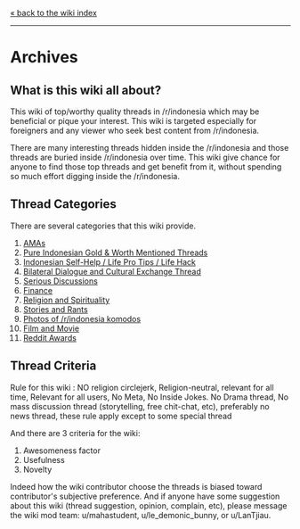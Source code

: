 [« back to the wiki index](/r/indonesia/wiki/index)

---

# **Archives**

## **What is this wiki all about?**

This wiki of top/worthy quality threads in /r/indonesia which may be beneficial or pique your interest. This wiki is targeted especially for foreigners and any viewer who seek best content from /r/indonesia. 

There are many interesting threads hidden inside the /r/indonesia and those threads are buried inside /r/indonesia over time. This wiki give chance for anyone to find those top threads and get benefit from it, without spending so much effort digging inside the /r/indonesia.

## **Thread Categories**

There are several categories that this wiki provide.

1. [AMAs](/r/indonesia/wiki/archives/ama)
2. [Pure Indonesian Gold & Worth Mentioned Threads](/r/indonesia/wiki/archives/golden)
3. [Indonesian Self-Help / Life Pro Tips / Life Hack](/r/indonesia/wiki/archives/tips)
4. [Bilateral Dialogue and Cultural Exchange Thread](/r/indonesia/wiki/archives/exchanges)
5. [Serious Discussions](/r/indonesia/wiki/archives/discussion)
6. [Finance](/r/indonesia/wiki/archives/finance)
7. [Religion and Spirituality](/r/indonesia/wiki/archives/religion)
8. [Stories and Rants](/r/indonesia/wiki/archives/stories)
9. [Photos of /r/indonesia komodos](/r/indonesia/wiki/archives/photos)
10. [Film and Movie](/r/indonesia/wiki/archives/movies)
12. [Reddit Awards](/r/indonesia/wiki/archives/bestof)

## **Thread Criteria**

Rule for this wiki : NO religion circlejerk, Religion-neutral, relevant for all time, Relevant for all users, No Meta, No Inside Jokes. No Drama thread, No mass discussion thread (storytelling, free chit-chat, etc), preferably no news thread, these rule apply except to some special thread

And there are 3 criteria for the wiki:

1. Awesomeness factor
2. Usefulness
3. Novelty

Indeed how the wiki contributor choose the threads is biased toward contributor's subjective preference. And if anyone have some suggestion about this wiki (thread suggestion, opinion, complain, etc), please message the wiki mod team: u/mahastudent, u/le_demonic_bunny, or u/LanTjiau.